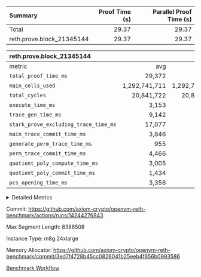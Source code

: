 | Summary | Proof Time (s) | Parallel Proof Time (s) |
|:---|---:|---:|
| Total |  29.37 |  29.37 |
| reth.prove.block_21345144 |  29.37 |  29.37 |


| reth.prove.block_21345144 |||||
|:---|---:|---:|---:|---:|
|metric|avg|sum|max|min|
| `total_proof_time_ms ` |  29,372 |  29,372 |  29,372 |  29,372 |
| `main_cells_used     ` |  1,292,741,711 |  1,292,741,711 |  1,292,741,711 |  1,292,741,711 |
| `total_cycles        ` |  20,841,722 |  20,841,722 |  20,841,722 |  20,841,722 |
| `execute_time_ms     ` |  3,153 |  3,153 |  3,153 |  3,153 |
| `trace_gen_time_ms   ` |  9,142 |  9,142 |  9,142 |  9,142 |
| `stark_prove_excluding_trace_time_ms` |  17,077 |  17,077 |  17,077 |  17,077 |
| `main_trace_commit_time_ms` |  3,846 |  3,846 |  3,846 |  3,846 |
| `generate_perm_trace_time_ms` |  955 |  955 |  955 |  955 |
| `perm_trace_commit_time_ms` |  4,466 |  4,466 |  4,466 |  4,466 |
| `quotient_poly_compute_time_ms` |  3,005 |  3,005 |  3,005 |  3,005 |
| `quotient_poly_commit_time_ms` |  1,434 |  1,434 |  1,434 |  1,434 |
| `pcs_opening_time_ms ` |  3,356 |  3,356 |  3,356 |  3,356 |



<details>
<summary>Detailed Metrics</summary>

| air_name | block_number | quotient_deg | interactions | constraints |
| --- | --- | --- | --- | --- |
| AccessAdapterAir<16> | 21345144 | 2 | 5 | 12 | 
| AccessAdapterAir<2> | 21345144 | 2 | 5 | 12 | 
| AccessAdapterAir<32> | 21345144 | 2 | 5 | 12 | 
| AccessAdapterAir<4> | 21345144 | 2 | 5 | 12 | 
| AccessAdapterAir<8> | 21345144 | 2 | 5 | 12 | 
| BitwiseOperationLookupAir<8> | 21345144 | 2 | 2 | 4 | 
| KeccakVmAir | 21345144 | 2 | 321 | 4,513 | 
| MemoryMerkleAir<8> | 21345144 | 2 | 4 | 39 | 
| PersistentBoundaryAir<8> | 21345144 | 2 | 3 | 7 | 
| PhantomAir | 21345144 | 2 | 3 | 5 | 
| Poseidon2PeripheryAir<BabyBearParameters>, 1> | 21345144 | 2 | 1 | 286 | 
| ProgramAir | 21345144 | 1 | 1 | 4 | 
| RangeTupleCheckerAir<2> | 21345144 | 1 | 1 | 4 | 
| Rv32HintStoreAir | 21345144 | 2 | 18 | 28 | 
| Sha256VmAir | 21345144 | 2 | 50 | 663 | 
| VariableRangeCheckerAir | 21345144 | 1 | 1 | 4 | 
| VmAirWrapper<Rv32BaseAluAdapterAir, BaseAluCoreAir<4, 8> | 21345144 | 2 | 20 | 37 | 
| VmAirWrapper<Rv32BaseAluAdapterAir, LessThanCoreAir<4, 8> | 21345144 | 2 | 18 | 40 | 
| VmAirWrapper<Rv32BaseAluAdapterAir, ShiftCoreAir<4, 8> | 21345144 | 2 | 24 | 91 | 
| VmAirWrapper<Rv32BranchAdapterAir, BranchEqualCoreAir<4> | 21345144 | 2 | 11 | 20 | 
| VmAirWrapper<Rv32BranchAdapterAir, BranchLessThanCoreAir<4, 8> | 21345144 | 2 | 13 | 35 | 
| VmAirWrapper<Rv32CondRdWriteAdapterAir, Rv32JalLuiCoreAir> | 21345144 | 2 | 10 | 18 | 
| VmAirWrapper<Rv32HeapAdapterAir<2, 32, 32>, BaseAluCoreAir<32, 8> | 21345144 | 2 | 61 | 126 | 
| VmAirWrapper<Rv32HeapAdapterAir<2, 32, 32>, LessThanCoreAir<32, 8> | 21345144 | 2 | 31 | 129 | 
| VmAirWrapper<Rv32HeapAdapterAir<2, 32, 32>, MultiplicationCoreAir<32, 8> | 21345144 | 2 | 61 | 57 | 
| VmAirWrapper<Rv32HeapAdapterAir<2, 32, 32>, ShiftCoreAir<32, 8> | 21345144 | 2 | 79 | 2,161 | 
| VmAirWrapper<Rv32HeapBranchAdapterAir<2, 32>, BranchEqualCoreAir<32> | 21345144 | 2 | 20 | 55 | 
| VmAirWrapper<Rv32HeapBranchAdapterAir<2, 32>, BranchLessThanCoreAir<32, 8> | 21345144 | 2 | 22 | 126 | 
| VmAirWrapper<Rv32IsEqualModAdapterAir<2, 1, 32, 32>, ModularIsEqualCoreAir<32, 4, 8> | 21345144 | 2 | 25 | 225 | 
| VmAirWrapper<Rv32IsEqualModAdapterAir<2, 3, 16, 48>, ModularIsEqualCoreAir<48, 4, 8> | 21345144 | 2 | 41 | 333 | 
| VmAirWrapper<Rv32JalrAdapterAir, Rv32JalrCoreAir> | 21345144 | 2 | 16 | 20 | 
| VmAirWrapper<Rv32LoadStoreAdapterAir, LoadSignExtendCoreAir<4, 8> | 21345144 | 2 | 18 | 33 | 
| VmAirWrapper<Rv32LoadStoreAdapterAir, LoadStoreCoreAir<4> | 21345144 | 2 | 17 | 40 | 
| VmAirWrapper<Rv32MultAdapterAir, DivRemCoreAir<4, 8> | 21345144 | 2 | 25 | 84 | 
| VmAirWrapper<Rv32MultAdapterAir, MulHCoreAir<4, 8> | 21345144 | 2 | 24 | 31 | 
| VmAirWrapper<Rv32MultAdapterAir, MultiplicationCoreAir<4, 8> | 21345144 | 2 | 19 | 19 | 
| VmAirWrapper<Rv32RdWriteAdapterAir, Rv32AuipcCoreAir> | 21345144 | 2 | 12 | 14 | 
| VmAirWrapper<Rv32VecHeapAdapterAir<1, 2, 2, 32, 32>, FieldExpressionCoreAir> | 21345144 | 2 | 415 | 480 | 
| VmAirWrapper<Rv32VecHeapAdapterAir<1, 6, 6, 16, 16>, FieldExpressionCoreAir> | 21345144 | 2 | 832 | 921 | 
| VmAirWrapper<Rv32VecHeapAdapterAir<2, 1, 1, 32, 32>, FieldExpressionCoreAir> | 21345144 | 2 | 158 | 190 | 
| VmAirWrapper<Rv32VecHeapAdapterAir<2, 2, 2, 32, 32>, FieldExpressionCoreAir> | 21345144 | 2 | 428 | 457 | 
| VmAirWrapper<Rv32VecHeapAdapterAir<2, 3, 3, 16, 16>, FieldExpressionCoreAir> | 21345144 | 2 | 246 | 288 | 
| VmAirWrapper<Rv32VecHeapAdapterAir<2, 6, 6, 16, 16>, FieldExpressionCoreAir> | 21345144 | 2 | 668 | 701 | 
| VmConnectorAir | 21345144 | 2 | 5 | 11 | 

| group | air_name | block_number | segment | rows | prep_cols | perm_cols | main_cols | cells |
| --- | --- | --- | --- | --- | --- | --- | --- | --- |
| reth.prove.block_21345144 | AccessAdapterAir<16> | 21345144 | 0 | 131,072 |  | 16 | 25 | 5,373,952 | 
| reth.prove.block_21345144 | AccessAdapterAir<2> | 21345144 | 0 | 32,768 |  | 16 | 11 | 884,736 | 
| reth.prove.block_21345144 | AccessAdapterAir<32> | 21345144 | 0 | 65,536 |  | 16 | 41 | 3,735,552 | 
| reth.prove.block_21345144 | AccessAdapterAir<4> | 21345144 | 0 | 16,384 |  | 16 | 13 | 475,136 | 
| reth.prove.block_21345144 | AccessAdapterAir<8> | 21345144 | 0 | 1,048,576 |  | 16 | 17 | 34,603,008 | 
| reth.prove.block_21345144 | BitwiseOperationLookupAir<8> | 21345144 | 0 | 65,536 | 3 | 8 | 2 | 655,360 | 
| reth.prove.block_21345144 | KeccakVmAir | 21345144 | 0 | 131,072 |  | 1,056 | 3,163 | 552,992,768 | 
| reth.prove.block_21345144 | MemoryMerkleAir<8> | 21345144 | 0 | 1,048,576 |  | 16 | 32 | 50,331,648 | 
| reth.prove.block_21345144 | PersistentBoundaryAir<8> | 21345144 | 0 | 1,048,576 |  | 12 | 20 | 33,554,432 | 
| reth.prove.block_21345144 | PhantomAir | 21345144 | 0 | 64 |  | 12 | 6 | 1,152 | 
| reth.prove.block_21345144 | Poseidon2PeripheryAir<BabyBearParameters>, 1> | 21345144 | 0 | 524,288 |  | 8 | 300 | 161,480,704 | 
| reth.prove.block_21345144 | ProgramAir | 21345144 | 0 | 524,288 |  | 8 | 10 | 9,437,184 | 
| reth.prove.block_21345144 | RangeTupleCheckerAir<2> | 21345144 | 0 | 2,097,152 | 2 | 8 | 1 | 18,874,368 | 
| reth.prove.block_21345144 | Rv32HintStoreAir | 21345144 | 0 | 262,144 |  | 44 | 32 | 19,922,944 | 
| reth.prove.block_21345144 | VariableRangeCheckerAir | 21345144 | 0 | 262,144 | 2 | 8 | 1 | 2,359,296 | 
| reth.prove.block_21345144 | VmAirWrapper<Rv32BaseAluAdapterAir, BaseAluCoreAir<4, 8> | 21345144 | 0 | 8,388,608 |  | 52 | 36 | 738,197,504 | 
| reth.prove.block_21345144 | VmAirWrapper<Rv32BaseAluAdapterAir, LessThanCoreAir<4, 8> | 21345144 | 0 | 524,288 |  | 40 | 37 | 40,370,176 | 
| reth.prove.block_21345144 | VmAirWrapper<Rv32BaseAluAdapterAir, ShiftCoreAir<4, 8> | 21345144 | 0 | 1,048,576 |  | 52 | 53 | 110,100,480 | 
| reth.prove.block_21345144 | VmAirWrapper<Rv32BranchAdapterAir, BranchEqualCoreAir<4> | 21345144 | 0 | 2,097,152 |  | 28 | 26 | 113,246,208 | 
| reth.prove.block_21345144 | VmAirWrapper<Rv32BranchAdapterAir, BranchLessThanCoreAir<4, 8> | 21345144 | 0 | 2,097,152 |  | 32 | 32 | 134,217,728 | 
| reth.prove.block_21345144 | VmAirWrapper<Rv32CondRdWriteAdapterAir, Rv32JalLuiCoreAir> | 21345144 | 0 | 524,288 |  | 28 | 18 | 24,117,248 | 
| reth.prove.block_21345144 | VmAirWrapper<Rv32HeapAdapterAir<2, 32, 32>, BaseAluCoreAir<32, 8> | 21345144 | 0 | 8,192 |  | 192 | 168 | 2,949,120 | 
| reth.prove.block_21345144 | VmAirWrapper<Rv32HeapAdapterAir<2, 32, 32>, LessThanCoreAir<32, 8> | 21345144 | 0 | 2,048 |  | 68 | 169 | 485,376 | 
| reth.prove.block_21345144 | VmAirWrapper<Rv32HeapAdapterAir<2, 32, 32>, MultiplicationCoreAir<32, 8> | 21345144 | 0 | 1,024 |  | 192 | 164 | 364,544 | 
| reth.prove.block_21345144 | VmAirWrapper<Rv32HeapAdapterAir<2, 32, 32>, ShiftCoreAir<32, 8> | 21345144 | 0 | 2,048 |  | 164 | 241 | 829,440 | 
| reth.prove.block_21345144 | VmAirWrapper<Rv32HeapBranchAdapterAir<2, 32>, BranchEqualCoreAir<32> | 21345144 | 0 | 8,192 |  | 48 | 124 | 1,409,024 | 
| reth.prove.block_21345144 | VmAirWrapper<Rv32IsEqualModAdapterAir<2, 1, 32, 32>, ModularIsEqualCoreAir<32, 4, 8> | 21345144 | 0 | 8,192 |  | 56 | 166 | 1,818,624 | 
| reth.prove.block_21345144 | VmAirWrapper<Rv32JalrAdapterAir, Rv32JalrCoreAir> | 21345144 | 0 | 524,288 |  | 36 | 28 | 33,554,432 | 
| reth.prove.block_21345144 | VmAirWrapper<Rv32LoadStoreAdapterAir, LoadSignExtendCoreAir<4, 8> | 21345144 | 0 | 1,048,576 |  | 52 | 36 | 92,274,688 | 
| reth.prove.block_21345144 | VmAirWrapper<Rv32LoadStoreAdapterAir, LoadStoreCoreAir<4> | 21345144 | 0 | 8,388,608 |  | 52 | 41 | 780,140,544 | 
| reth.prove.block_21345144 | VmAirWrapper<Rv32MultAdapterAir, DivRemCoreAir<4, 8> | 21345144 | 0 | 1,024 |  | 72 | 59 | 134,144 | 
| reth.prove.block_21345144 | VmAirWrapper<Rv32MultAdapterAir, MulHCoreAir<4, 8> | 21345144 | 0 | 65,536 |  | 72 | 39 | 7,274,496 | 
| reth.prove.block_21345144 | VmAirWrapper<Rv32MultAdapterAir, MultiplicationCoreAir<4, 8> | 21345144 | 0 | 131,072 |  | 52 | 31 | 10,878,976 | 
| reth.prove.block_21345144 | VmAirWrapper<Rv32RdWriteAdapterAir, Rv32AuipcCoreAir> | 21345144 | 0 | 131,072 |  | 28 | 20 | 6,291,456 | 
| reth.prove.block_21345144 | VmAirWrapper<Rv32VecHeapAdapterAir<1, 2, 2, 32, 32>, FieldExpressionCoreAir> | 21345144 | 0 | 2,048 |  | 836 | 547 | 2,832,384 | 
| reth.prove.block_21345144 | VmAirWrapper<Rv32VecHeapAdapterAir<2, 1, 1, 32, 32>, FieldExpressionCoreAir> | 21345144 | 0 | 64 |  | 320 | 263 | 37,312 | 
| reth.prove.block_21345144 | VmAirWrapper<Rv32VecHeapAdapterAir<2, 2, 2, 32, 32>, FieldExpressionCoreAir> | 21345144 | 0 | 2,048 |  | 860 | 625 | 3,041,280 | 
| reth.prove.block_21345144 | VmConnectorAir | 21345144 | 0 | 2 | 1 | 16 | 5 | 42 | 

| group | block_number | num_segments |
| --- | --- | --- |
| reth.prove.block_21345144 | 21345144 | 1 | 

| group | block_number | segment | trace_gen_time_ms | total_proof_time_ms | total_cycles | total_cells | stark_prove_excluding_trace_time_ms | quotient_poly_compute_time_ms | quotient_poly_commit_time_ms | perm_trace_commit_time_ms | pcs_opening_time_ms | main_trace_commit_time_ms | main_cells_used | generate_perm_trace_time_ms | execute_time_ms |
| --- | --- | --- | --- | --- | --- | --- | --- | --- | --- | --- | --- | --- | --- | --- | --- |
| reth.prove.block_21345144 | 21345144 | 0 | 9,142 | 29,372 | 20,841,722 | 2,999,286,129 | 17,077 | 3,005 | 1,434 | 4,466 | 3,356 | 3,846 | 1,292,741,711 | 955 | 3,153 | 

| group | block_number | segment | trace_height_constraint | weighted_sum | threshold |
| --- | --- | --- | --- | --- | --- |
| reth.prove.block_21345144 | 21345144 | 0 | 0 | 50,794,950 | 2,013,265,921 | 
| reth.prove.block_21345144 | 21345144 | 0 | 1 | 156,434,252 | 2,013,265,921 | 
| reth.prove.block_21345144 | 21345144 | 0 | 2 | 25,397,475 | 2,013,265,921 | 
| reth.prove.block_21345144 | 21345144 | 0 | 3 | 183,021,585 | 2,013,265,921 | 
| reth.prove.block_21345144 | 21345144 | 0 | 4 | 4,194,304 | 2,013,265,921 | 
| reth.prove.block_21345144 | 21345144 | 0 | 5 | 2,097,152 | 2,013,265,921 | 
| reth.prove.block_21345144 | 21345144 | 0 | 6 | 73,957,698 | 2,013,265,921 | 
| reth.prove.block_21345144 | 21345144 | 0 | 7 |  | 2,013,265,921 | 
| reth.prove.block_21345144 | 21345144 | 0 | 8 | 1,089,536 | 2,013,265,921 | 
| reth.prove.block_21345144 | 21345144 | 0 | 9 | 500,525,896 | 2,013,265,921 | 

</details>


Commit: https://github.com/axiom-crypto/openvm-reth-benchmark/actions/runs/14244276843

Max Segment Length: 8388508

Instance Type: m8g.24xlarge

Memory Allocator: https://github.com/axiom-crypto/openvm-reth-benchmark/commit/3ed7f4728b45cc0826041b25eeb4f656b0993586

[Benchmark Workflow]()
